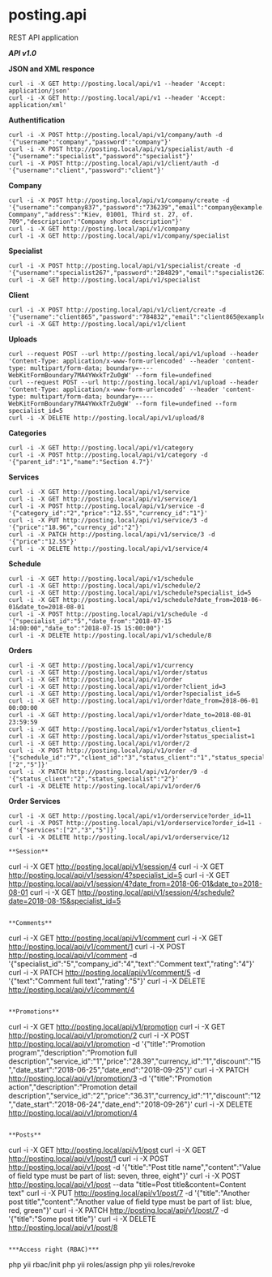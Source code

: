 # posting.api
REST API application


***API v1.0***

**JSON and XML responce**

```
curl -i -X GET http://posting.local/api/v1 --header 'Accept: application/json'
curl -i -X GET http://posting.local/api/v1 --header 'Accept: application/xml'
```

**Authentification**

```
curl -i -X POST http://posting.local/api/v1/company/auth -d '{"username":"company","password":"company"}'
curl -i -X POST http://posting.local/api/v1/specialist/auth -d '{"username":"specialist","password":"specialist"}'
curl -i -X POST http://posting.local/api/v1/client/auth -d '{"username":"client","password":"client"}'
```

**Company**

```
curl -i -X POST http://posting.local/api/v1/company/create -d '{"username":"company837","password":"736239","email":"company@example.com","country_id":"248","phone":"+380993762379","fullname":"AMT Commpany","address":"Kiev, 01001, Third st. 27, of. 709","description":"Company short description"}'
curl -i -X GET http://posting.local/api/v1/company
curl -i -X GET http://posting.local/api/v1/company/specialist
```

**Specialist**

```
curl -i -X POST http://posting.local/api/v1/specialist/create -d '{"username":"specialist267","password":"284829","email":"specialist267@example.com","firstname":"John","lastname":"Smith","phone":"+380993762379","company_id":"4"}'
curl -i -X GET http://posting.local/api/v1/specialist
```

**Client**

```
curl -i -X POST http://posting.local/api/v1/client/create -d '{"username":"client865","password":"784832","email":"client865@example.com","firstname":"John","lastname":"Smith","phone":"+380993762379","description":"Description"}'
curl -i -X GET http://posting.local/api/v1/client
```

**Uploads**

```
curl --request POST --url http://posting.local/api/v1/upload --header 'Content-Type: application/x-www-form-urlencoded' --header 'content-type: multipart/form-data; boundary=----WebKitFormBoundary7MA4YWxkTrZu0gW' --form file=undefined
curl --request POST --url http://posting.local/api/v1/upload --header 'Content-Type: application/x-www-form-urlencoded' --header 'content-type: multipart/form-data; boundary=----WebKitFormBoundary7MA4YWxkTrZu0gW' --form file=undefined --form specialist_id=5
curl -i -X DELETE http://posting.local/api/v1/upload/8
```

**Categories**

```
curl -i -X GET http://posting.local/api/v1/category
curl -i -X POST http://posting.local/api/v1/category -d '{"parent_id":"1","name":"Section 4.7"}'
```

**Services**

```
curl -i -X GET http://posting.local/api/v1/service
curl -i -X GET http://posting.local/api/v1/service/1
curl -i -X POST http://posting.local/api/v1/service -d '{"category_id":"2","price":"12.55","currency_id":"1"}'
curl -i -X PUT http://posting.local/api/v1/service/3 -d '{"price":"18.96","currency_id":"2"}'
curl -i -X PATCH http://posting.local/api/v1/service/3 -d '{"price":"12.55"}'
curl -i -X DELETE http://posting.local/api/v1/service/4
```

**Schedule**

```
curl -i -X GET http://posting.local/api/v1/schedule
curl -i -X GET http://posting.local/api/v1/schedule/2
curl -i -X GET http://posting.local/api/v1/schedule?specialist_id=5
curl -i -X GET http://posting.local/api/v1/schedule?date_from=2018-06-01&date_to=2018-08-01
curl -i -X POST http://posting.local/api/v1/schedule -d '{"specialist_id":"5","date_from":"2018-07-15 14:00:00","date_to":"2018-07-15 15:00:00"}'
curl -i -X DELETE http://posting.local/api/v1/schedule/8
```

**Orders**

```
curl -i -X GET http://posting.local/api/v1/currency
curl -i -X GET http://posting.local/api/v1/order/status
curl -i -X GET http://posting.local/api/v1/order
curl -i -X GET http://posting.local/api/v1/order?client_id=3
curl -i -X GET http://posting.local/api/v1/order?specialist_id=5
curl -i -X GET http://posting.local/api/v1/order?date_from=2018-06-01 00:00:00
curl -i -X GET http://posting.local/api/v1/order?date_to=2018-08-01 23:59:59
curl -i -X GET http://posting.local/api/v1/order?status_client=1
curl -i -X GET http://posting.local/api/v1/order?status_specialist=1
curl -i -X GET http://posting.local/api/v1/order/2
curl -i -X POST http://posting.local/api/v1/order -d '{"schedule_id":"7","client_id":"3","status_client":"1","status_specialist":"1","services":["2","5"]}'
curl -i -X PATCH http://posting.local/api/v1/order/9 -d '{"status_client":"2","status_specialist":"2"}'
curl -i -X DELETE http://posting.local/api/v1/order/6
```

**Order Services**

```
curl -i -X GET http://posting.local/api/v1/orderservice?order_id=11
curl -i -X POST http://posting.local/api/v1/orderservice?order_id=11 -d '{"services":["2","3","5"]}'
curl -i -X DELETE http://posting.local/api/v1/orderservice/12

**Session**

```
curl -i -X GET http://posting.local/api/v1/session/4
curl -i -X GET http://posting.local/api/v1/session/4?specialist_id=5
curl -i -X GET http://posting.local/api/v1/session/4?date_from=2018-06-01&date_to=2018-08-01
curl -i -X GET http://posting.local/api/v1/session/4/schedule?date=2018-08-15&specialist_id=5
```

**Comments**

```
curl -i -X GET http://posting.local/api/v1/comment
curl -i -X GET http://posting.local/api/v1/comment/1
curl -i -X POST http://posting.local/api/v1/comment -d '{"specialist_id":"5","company_id":"4","text":"Comment text","rating":"4"}'
curl -i -X PATCH http://posting.local/api/v1/comment/5 -d '{"text":"Comment full text","rating":"5"}'
curl -i -X DELETE http://posting.local/api/v1/comment/4
```

**Promotions**

```
curl -i -X GET http://posting.local/api/v1/promotion
curl -i -X GET http://posting.local/api/v1/promotion/2
curl -i -X POST http://posting.local/api/v1/promotion -d '{"title":"Promotion program","description":"Promotion full description","service_id":"1","price":"28.39","currency_id":"1","discount":"15","date_start":"2018-06-25","date_end":"2018-09-25"}'
curl -i -X PATCH http://posting.local/api/v1/promotion/3 -d '{"title":"Promotion action","description":"Promotion detail description","service_id":"2","price":"36.31","currency_id":"1","discount":"12","date_start":"2018-06-24","date_end":"2018-09-26"}'
curl -i -X DELETE http://posting.local/api/v1/promotion/4
```

**Posts**

```
curl -i -X GET http://posting.local/api/v1/post
curl -i -X GET http://posting.local/api/v1/post/1
curl -i -X POST http://posting.local/api/v1/post -d '{"title":"Post title name","content":"Value of field type must be part of list: seven, three, eight"}'
curl -i -X POST http://posting.local/api/v1/post --data "title=Post title&content=Content text"
curl -i -X PUT http://posting.local/api/v1/post/7 -d '{"title":"Another post title","content":"Another value of field type must be part of list: blue, red, green"}'
curl -i -X PATCH http://posting.local/api/v1/post/7 -d '{"title":"Some post title"}'
curl -i -X DELETE http://posting.local/api/v1/post/8
```

***Access right (RBAC)***

```
php yii rbac/init
php yii roles/assign
php yii roles/revoke
```